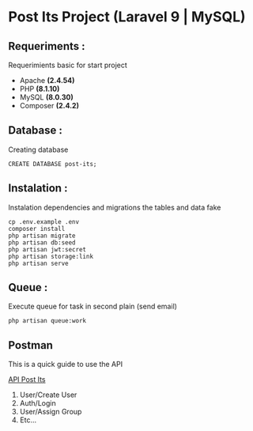 # Post Its Project (Laravel 9 | MySQL)

## Requeriments :
Requerimients basic for start project

- Apache __(2.4.54)__
- PHP __(8.1.10)__
- MySQL __(8.0.30)__
- Composer __(2.4.2)__

## Database :
Creating database

```
CREATE DATABASE post-its;
```
## Instalation :
Instalation dependencies and migrations the tables and data fake

```
cp .env.example .env
composer install
php artisan migrate
php artisan db:seed
php artisan jwt:secret
php artisan storage:link
php artisan serve
```

## Queue :
Execute queue for task in second plain (send email)
```
php artisan queue:work
```

## Postman
This is a quick guide to use the API

[API Post Its](https://documenter.getpostman.com/view/12863914/2s83tDpsdC)

 1. User/Create User
 2. Auth/Login
 3. User/Assign Group
 4. Etc...
